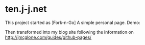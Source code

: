 # ten.j-j.net
This project started as [Fork-n-Go] A simple personal page. Demo:

Then transformed into my blog site following the information on http://jmcglone.com/guides/github-pages/
